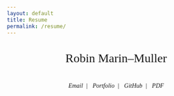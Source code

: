 ```yaml
---
layout: default
title: Resume
permalink: /resume/
---
```


<style>
body {
  font-family: "Georgia", serif;
  line-height: 1.7;
  margin: 0;
  padding: 0 1rem;
}

main {
  max-width: 900px;
  margin: auto;
}

section {
  margin-bottom: 3rem;
  opacity: 0;
  transform: translateY(40px);
  transition: all 0.6s ease-out;
}

section.visible {
  opacity: 1;
  transform: none;
}

h1, h2 {
  font-weight: 400;
  text-transform: uppercase;
  letter-spacing: 0.05em;
  border-bottom: 1px solid #111;
  padding-bottom: 0.3em;
  margin-bottom: 1em;
}

h1 {
  font-size: 2.2rem;
  margin-top: 0;
}

h2 {
  font-size: 1.3rem;
}

ul {
  list-style: none;
  padding-left: 0;
}

li {
  margin-bottom: 0.6rem;
}

.resume-header {
  text-align: center;
  margin-bottom: 3rem;
}

.cool-title {
  font-size: 2em;
}

.resume-header h1 {
  margin-bottom: 0.5rem;
}

.contact-info a {
  text-decoration: none;
  margin: 0 0.5rem;
  font-style: italic;
}

.job-title {
  font-style: italic;
  font-size: 0.95rem;
}

.job-period {
  float: right;
  font-size: 0.85rem;
  color: #666;
}

.skill-list {
  display: grid;
  grid-template-columns: 1fr 1fr;
  gap: 1rem;
}

@media screen and (max-width: 600px) {
  .skill-list {
    grid-template-columns: 1fr;
  }

  .job-period {
    float: none;
    display: block;
    margin-top: 0.2rem;
  }
}
</style>

<script>
document.addEventListener("DOMContentLoaded", () => {
  const observer = new IntersectionObserver((entries) => {
    entries.forEach(entry => {
      if (entry.isIntersecting) {
        entry.target.classList.add("visible");
      }
    });
  }, { threshold: 0.1 });

  document.querySelectorAll("section").forEach(section => {
    observer.observe(section);
  });
});
</script>

<main>
  <header class="resume-header">
    <p class="cool-title">Robin Marin–Muller</p>
    <div class="contact-info">
      <a class="hover-link" href="mailto:marin-muller@insa-toulouse.fr">Email</a>|
      <a class="hover-link" href="https://lemonochrome.fr">Portfolio</a>|
      <a class="hover-link" href="https://github.com/Lemonochrme">GitHub</a>|
      <a class="hover-link" href="/download/resume.pdf">PDF</a>
    </div>
  </header>

  <section>
    <h2>✦ Education</h2>
    <ul>
      <li><strong>INSA Toulouse</strong> – Automation and Electronics <span class="job-period">2022–Present</span>
        <div class="job-title">Specialization in Automatic Control, Electronics, and Computer Science</div>
      </li>
      <li><strong>DUT GEII</strong> – Embedded Systems Option <span class="job-period">2020–2022</span>
        <div class="job-title">University Diploma in Electrical Engineering and Industrial Computing</div>
      </li>
      <li><strong>Baccalauréat</strong> – Scientific (Eng. Sciences & NSI) <span class="job-period">2017–2020</span>
        <div class="job-title">General Scientific with Engineering Sciences and Digital Sciences</div>
      </li>
      <li><strong>BIA</strong> – Flight principles, Meteorology, Instruments <span class="job-period">2017–2018</span>
        <div class="job-title">Aviation Introduction Certificate: flight mechanics, navigation, flight safety, flight principles, and cockpit instruments</div>
      </li>
    </ul>
  </section>

  <section>
    <h2>✦ Professional Experience</h2>
    <ul>
      <li><strong>CNES</strong>, Embedded Software Engineer Apprentice <span class="job-period">2022–Present</span>
        <div class="job-title">Designed, implemented and tested embedded flight software modules for spacecraft systems within the <a href="https://cnes.fr/projets/kosmos" target="_blank">CNES KOSMOS framework</a>. Prototyped PUS Services 23–25 (File Management, CFDP Integration, Transfer Coordination) in a partitioned <a href="https://www.fentiss.com/xtratum/" target="_blank">XNG</a> hypervisor based RTEMS environment. Contributed to the automation and verification of embedded software CI pipelines. Investigated file-based data handling strategies for onboard image storage and transfer using CCSDS CFDP in real-time systems.</div>
      </li>
      <li><strong>FentISS</strong>, Software Engineer Intern <span class="job-period">2024</span>
        <div class="job-title">Worked on performance tuning of the SKE simulator for XtratuM hypervisor environments under Linux. Analyzed and optimized scheduling and CPU affinity (chrt, taskset, cpupower). Quantified execution time and jitter under controlled CPU load scenarios. Implemented a Q-learning technique to discover optimal kernel and process configurations.</div>
      </li>
      <li><strong>Ikalogic</strong>, C++ Intern <span class="job-period">2022</span>
        <div class="job-title">Developed firmware for a 4-channel logic analyzer based on an NXP LPC55S69 microcontroller (Cortex-M33). Designed and integrated FreeRTOS-based multithreaded architecture, I2C-controlled LED HMI, software-regulated voltage threshold (via PWM + low-pass filter), USB bulk transfer communication, and a low-latency DMA pipeline between CPLD input and USB output using a ping-pong buffer architecture. Validated system performance up to 25 MHz with custom Qt-based USB testing application.</div>
      </li>
      <li><strong>Thales</strong>, Observation Intern <span class="job-period">2017</span>
        <div class="job-title">Observed production chain and business engineering processes.</div>
      </li>
    </ul>
  </section>

  <section>
    <h2>✦ Academic Projects</h2>
    <ul>
      <li><strong>Thrust Vectoring Module</strong> – Model rocketry
        <div class="job-title">Developed a prototype to control thrust direction for model rockets. </div>
      </li>
      <li><strong>RISC V Microprocessor (VHDL)</strong> – 5-stage pipeline, 68→168 MHz
        <div class="job-title">Design a 5-stage pipelined RISC-V microprocessor in VHDL using  using Vivado. Implemented ALU, dual-port register file, and memory subsystems. Optimized clock frequency and managed data hazards.</div>
      </li>
      <li><strong>WO3 Gas Sensor</strong> – WO3 Nanoparticles sensor + LoRa + PCB + ESP32
        <div class="job-title">Synthesized WO3 nanoparticles using basic chemistry techniques. Coated a polysilicon substrate with photosensitive resin to protect the functional circuit, followed by acid etching to remove unwanted conductive parts. Cleaned the substrate and applied nanoparticle powder using electrophoresis, ensuring even coating on the conductive combs. Cut individual silicon dies from the wafer and wire-bonded them to the package using ultrasonic bonding. Characterized the gas sensor's resistance and integrated it with an ESP32 and LoRaWAN communication. Designed a full PCB for low-power IoT applications.</div>    </li>
      <li><strong>Water Leak Detection</strong> – FFT + SVM + LoRa, full PCB + ML
        <div class="job-title">Designed and implemented a full end-to-end embedded system for water leak detection in public water networks, using acoustic and vibrational sensors. Developed custom PCBs (2 iterations), embedded firmware (FreeRTOS), FFT-based signal processing, data compression for LoRa transmission, and an SVM-based classification pipeline. Achieved reliable detection under lab constraints.</div>
      </li>
    </ul>
  </section>

  <section>
    <h2>✦ Personal Projects</h2>
    <ul>
      <li><strong>DIY Drone</strong> <span class="job-period">2016</span>
        <div class="job-title">Built and programmed a custom drone for hobby purposes.</div>
      </li>
      <li><strong>Autonomous Flying Wing</strong> <span class="job-period">2024–Present</span> – Real-time terrain mapping
        <div class="job-title">Currently developing an autonomous flying wing system for real-time terrain mapping and reconnaissance. Utilizing the RV1103 platform, powered by a single-core ARM Cortex-A7 32-bit processor associated with 0.5 TOPS NPU. Integrating embedded AI for onboard data processing. </div>
      </li>
      <li><strong>Habit Tracking App</strong> <span class="job-period">2025–Present</span> – Flutter
        <div class="job-title">Developed a habits tracking Android app using Flutter.</div>
      </li>
      <li><strong>C Simple Graphic Engine</strong> <span class="job-period">2025</span> – X11, Xlib only
        <div class="job-title">Developed a basic graphic engine in C using only Xlib to deepen understanding of graphics programming.</div>
      </li>
    </ul>
  </section>

<section>
  <h2>✦ Technical Skills</h2>
  <div class="skill-list">
    <div><strong>Embedded Systems</strong><br>
      C (embedded profile), C++, RTEMS, FreeRTOS, OSAL, XNG Hypervisor, ARINC653, LEON3/LEON4, Zynq 7000, STM32, embedded Linux, partitioned architectures, hardware abstraction layers (HAL).
    </div>
    <div><strong>Space Systems Software</strong><br>
      ECSS PUS-C Services, CCSDS CFDP, onboard file-based data handling, TC/TM routing, libpus integration in partitioned systems. CNES KOSMOS framework and real-time software execution on XNG hypervisor (bare-metal), under ARINC-653-compliant Time and Space Partitioning.
    </div>
    <div><strong>Software Engineering</strong><br>
      Git, CMake, Make, GitLab CI, Jenkins, Docker, Python, Bash scripting, cross-compilation (bare-metal), debugging in gdb and xsct.
    </div>
    <div><strong>Control & Signal Processing</strong><br>
      MATLAB/Simulink, PID tuning, non-linear dynamics, Kalman filters, signal denoising, control law implementation on embedded targets.
    </div>
    <div><strong>Hardware & FPGA</strong><br>
      KiCAD, Altium Designer, LTSpice, VHDL (basic), MicroBlaze, ARM Cortex-M, soldering/debugging, bus protocols (I2C, SPI, UART, USB).
    </div>
    <div><strong>Scientific & Dev Tools</strong><br>
      LaTeX (professional documents), Markdown, Fusion360, Blender, Python scientific stack (NumPy, SciPy, matplotlib), Gantt & UML tools (Mermaid Chart, Draw.io).
    </div>
  </div>
</section>

  <section>
    <h2>✦ Personal Profile</h2>
    <ul>
      <li><strong>Sports:</strong> Calisthenics, Climbing, Mountaineering, Ski/Snowboard</li>
      <li><strong>Music:</strong> Academical clarinet (10 years), self-taught piano</li>
      <li><strong>Languages:</strong> French (Native), English (Expert), Spanish (B1), Italian (A2), Latin (reading knowledge)</li>
      <li><strong>Nationality:</strong> French and Swiss</li>
      <li><strong>Interests:</strong> History, Paleohistory, Climatology, Bioevolution, Opensource and Everything that flies</li>
      <li>❖ <strong>Ethos:</strong> Precise, creative, and autonomy-driven. </li>
    </ul>
  </section>
</main>

